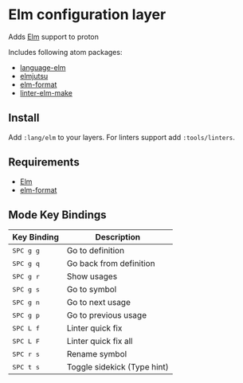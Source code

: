 # Elm configuration layer

Adds [Elm](http://elm-lang.org/) support to proton

Includes following atom packages:

-   [language-elm](https://atom.io/packages/language-elm)
-   [elmjutsu](https://atom.io/packages/elmjutsu)
-   [elm-format](https://atom.io/packages/elm-format)
-   [linter-elm-make](https://atom.io/packages/linter-elm-make)

## Install

Add `:lang/elm` to your layers.
For linters support add `:tools/linters`.

## Requirements

-   [Elm](https://guide.elm-lang.org/get_started.html#install)
-   [elm-format](https://github.com/avh4/elm-format#installation-)

## Mode Key Bindings

Key Binding        | Description
-------------------|-----------------
<kbd>SPC g g</kbd> | Go to definition
<kbd>SPC g q</kbd> | Go back from definition
<kbd>SPC g r</kbd> | Show usages
<kbd>SPC g s</kbd> | Go to symbol
<kbd>SPC g n</kbd> | Go to next usage
<kbd>SPC g p</kbd> | Go to previous usage
<kbd>SPC L f</kbd> | Linter quick fix
<kbd>SPC L F</kbd> | Linter quick fix all
<kbd>SPC r s</kbd> | Rename symbol
<kbd>SPC t s</kbd> | Toggle sidekick (Type hint)
